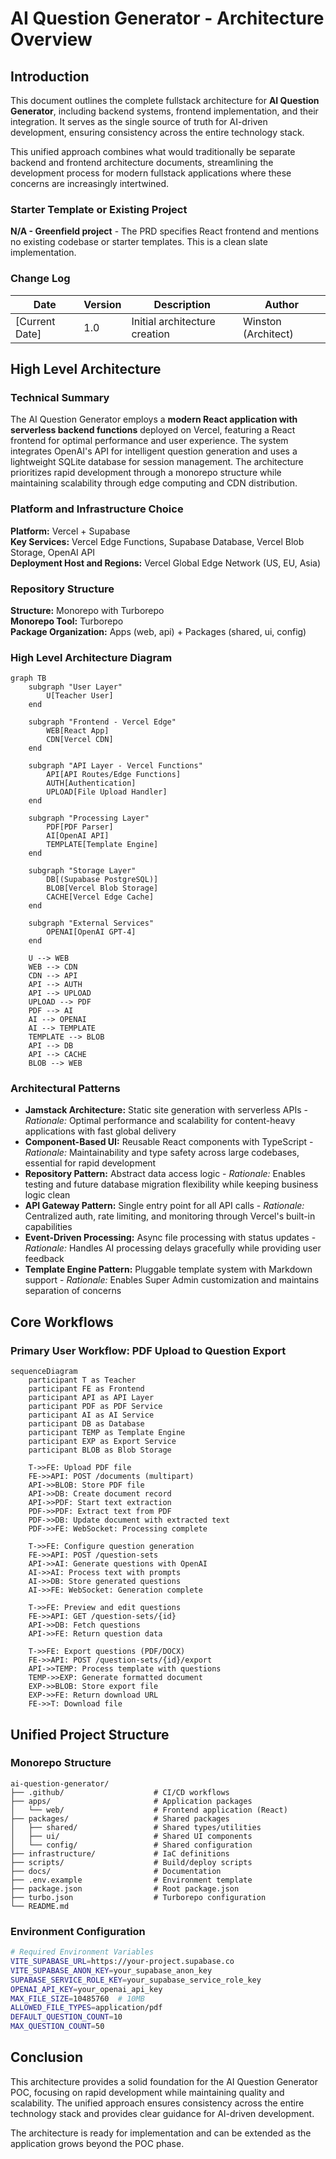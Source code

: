 # AI Question Generator - Architecture Overview

## Introduction

This document outlines the complete fullstack architecture for **AI Question Generator**, including backend systems, frontend implementation, and their integration. It serves as the single source of truth for AI-driven development, ensuring consistency across the entire technology stack.

This unified approach combines what would traditionally be separate backend and frontend architecture documents, streamlining the development process for modern fullstack applications where these concerns are increasingly intertwined.

### Starter Template or Existing Project

**N/A - Greenfield project** - The PRD specifies React frontend and mentions no existing codebase or starter templates. This is a clean slate implementation.

### Change Log

| Date | Version | Description | Author |
|------|---------|-------------|---------|
| [Current Date] | 1.0 | Initial architecture creation | Winston (Architect) |

## High Level Architecture

### Technical Summary

The AI Question Generator employs a **modern React application with serverless backend functions** deployed on Vercel, featuring a React frontend for optimal performance and user experience. The system integrates OpenAI's API for intelligent question generation and uses a lightweight SQLite database for session management. The architecture prioritizes rapid development through a monorepo structure while maintaining scalability through edge computing and CDN distribution.

### Platform and Infrastructure Choice

**Platform:** Vercel + Supabase  
**Key Services:** Vercel Edge Functions, Supabase Database, Vercel Blob Storage, OpenAI API  
**Deployment Host and Regions:** Vercel Global Edge Network (US, EU, Asia)

### Repository Structure

**Structure:** Monorepo with Turborepo  
**Monorepo Tool:** Turborepo  
**Package Organization:** Apps (web, api) + Packages (shared, ui, config)

### High Level Architecture Diagram

```mermaid
graph TB
    subgraph "User Layer"
        U[Teacher User]
    end
    
    subgraph "Frontend - Vercel Edge"
        WEB[React App]
        CDN[Vercel CDN]
    end
    
    subgraph "API Layer - Vercel Functions"
        API[API Routes/Edge Functions]
        AUTH[Authentication]
        UPLOAD[File Upload Handler]
    end
    
    subgraph "Processing Layer"
        PDF[PDF Parser]
        AI[OpenAI API]
        TEMPLATE[Template Engine]
    end
    
    subgraph "Storage Layer"
        DB[(Supabase PostgreSQL)]
        BLOB[Vercel Blob Storage]
        CACHE[Vercel Edge Cache]
    end
    
    subgraph "External Services"
        OPENAI[OpenAI GPT-4]
    end
    
    U --> WEB
    WEB --> CDN
    CDN --> API
    API --> AUTH
    API --> UPLOAD
    UPLOAD --> PDF
    PDF --> AI
    AI --> OPENAI
    AI --> TEMPLATE
    TEMPLATE --> BLOB
    API --> DB
    API --> CACHE
    BLOB --> WEB
```

### Architectural Patterns

- **Jamstack Architecture:** Static site generation with serverless APIs - _Rationale:_ Optimal performance and scalability for content-heavy applications with fast global delivery
- **Component-Based UI:** Reusable React components with TypeScript - _Rationale:_ Maintainability and type safety across large codebases, essential for rapid development
- **Repository Pattern:** Abstract data access logic - _Rationale:_ Enables testing and future database migration flexibility while keeping business logic clean
- **API Gateway Pattern:** Single entry point for all API calls - _Rationale:_ Centralized auth, rate limiting, and monitoring through Vercel's built-in capabilities
- **Event-Driven Processing:** Async file processing with status updates - _Rationale:_ Handles AI processing delays gracefully while providing user feedback
- **Template Engine Pattern:** Pluggable template system with Markdown support - _Rationale:_ Enables Super Admin customization and maintains separation of concerns

## Core Workflows

### Primary User Workflow: PDF Upload to Question Export

```mermaid
sequenceDiagram
    participant T as Teacher
    participant FE as Frontend
    participant API as API Layer
    participant PDF as PDF Service
    participant AI as AI Service
    participant DB as Database
    participant TEMP as Template Engine
    participant EXP as Export Service
    participant BLOB as Blob Storage

    T->>FE: Upload PDF file
    FE->>API: POST /documents (multipart)
    API->>BLOB: Store PDF file
    API->>DB: Create document record
    API->>PDF: Start text extraction
    PDF->>PDF: Extract text from PDF
    PDF->>DB: Update document with extracted text
    PDF->>FE: WebSocket: Processing complete
    
    T->>FE: Configure question generation
    FE->>API: POST /question-sets
    API->>AI: Generate questions with OpenAI
    AI->>AI: Process text with prompts
    AI->>DB: Store generated questions
    AI->>FE: WebSocket: Generation complete
    
    T->>FE: Preview and edit questions
    FE->>API: GET /question-sets/{id}
    API->>DB: Fetch questions
    API->>FE: Return question data
    
    T->>FE: Export questions (PDF/DOCX)
    FE->>API: POST /question-sets/{id}/export
    API->>TEMP: Process template with questions
    TEMP->>EXP: Generate formatted document
    EXP->>BLOB: Store export file
    EXP->>FE: Return download URL
    FE->>T: Download file
```

## Unified Project Structure

### Monorepo Structure

```
ai-question-generator/
├── .github/                    # CI/CD workflows
├── apps/                       # Application packages
│   └── web/                    # Frontend application (React)
├── packages/                   # Shared packages
│   ├── shared/                 # Shared types/utilities
│   ├── ui/                     # Shared UI components
│   └── config/                 # Shared configuration
├── infrastructure/             # IaC definitions
├── scripts/                    # Build/deploy scripts
├── docs/                       # Documentation
├── .env.example                # Environment template
├── package.json                # Root package.json
├── turbo.json                  # Turborepo configuration
└── README.md
```

### Environment Configuration

```bash
# Required Environment Variables
VITE_SUPABASE_URL=https://your-project.supabase.co
VITE_SUPABASE_ANON_KEY=your_supabase_anon_key
SUPABASE_SERVICE_ROLE_KEY=your_supabase_service_role_key
OPENAI_API_KEY=your_openai_api_key
MAX_FILE_SIZE=10485760  # 10MB
ALLOWED_FILE_TYPES=application/pdf
DEFAULT_QUESTION_COUNT=10
MAX_QUESTION_COUNT=50
```

## Conclusion

This architecture provides a solid foundation for the AI Question Generator POC, focusing on rapid development while maintaining quality and scalability. The unified approach ensures consistency across the entire technology stack and provides clear guidance for AI-driven development.

The architecture is ready for implementation and can be extended as the application grows beyond the POC phase.

